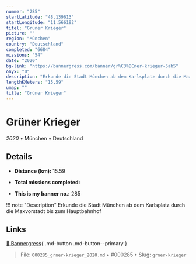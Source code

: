 ```yaml
---
nummer: "285"
startLatitude: "48.139613"
startLongitude: "11.566192"
titel: "Grüner Krieger"
picture: ""
region: "München"
country: "Deutschland"
completed: "6684"
missions: "54"
date: "2020"
bg-link: "https://bannergress.com/banner/gr%C3%BCner-krieger-5ab5"
onyx: "0"
description: "Erkunde die Stadt München ab dem Karlsplatz durch die Maxvorstadt bis zum Hauptbahnhof"
lengthKMeters: "15,59"
umap: ""
title: "Grüner Krieger"
---
```

# Grüner Krieger

*2020* • München • Deutschland



## Details
- **Distance (km):** 15.59

- **Total missions completed:** 
- **This is my banner no.:** 285


!!! note "Description"
    Erkunde die Stadt München ab dem Karlsplatz durch die Maxvorstadt bis zum Hauptbahnhof



## Links
[🔗 Bannergress](https://bannergress.com/banner/gr%C3%BCner-krieger-5ab5){ .md-button .md-button--primary }



> File: `000285_grner-krieger_2020.md` • #000285 • Slug: `grner-krieger`
